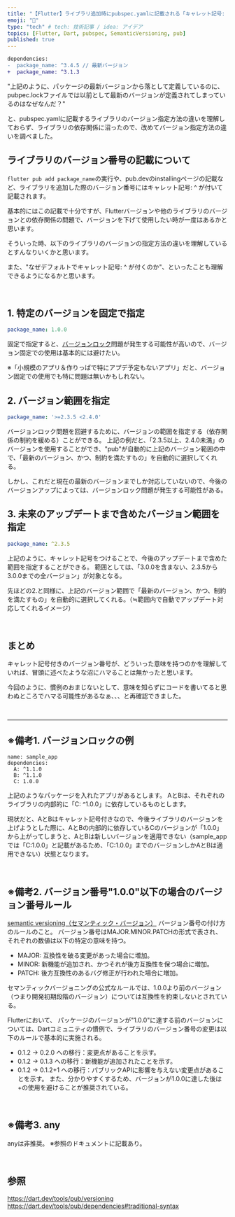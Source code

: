 ```yaml
---
title: "【Flutter】ライブラリ追加時にpubspec.yamlに記載される「キャレット記号: ^」 の意味を知ろう"
emoji: "🎩"
type: "tech" # tech: 技術記事 / idea: アイデア
topics: [Flutter, Dart, pubspec, SemanticVersioning, pub]
published: true
---
```


```diff yaml: pubspec.yaml
dependencies:
-  package_name: ^3.4.5 // 最新バージョン
+  package_name: ^3.1.3
```
"上記のように、パッケージの最新バージョンから落として定義しているのに、pubpec.lockファイルでは以前として最新のバージョンが定義されてしまっているのはなぜなんだ？"

と、pubspec.yamlに記載するライブラリのバージョン指定方法の違いを理解しておらず、ライブラリの依存関係に沼ったので、改めてバージョン指定方法の違いを調べました。

## ライブラリのバージョン番号の記載について
`flutter pub add package_name`の実行や、pub.devのinstallingページの記載など、ライブラリを追加した際のバージョン番号にはキャレット記号: ^ が付いて記載されます。

基本的にはこの記載で十分ですが、Flutterバージョンや他のライブラリのバージョンとの依存関係の問題で、バージョンを下げて使用したい時が一度はあるかと思います。

そういった時、以下のライブラリのバージョンの指定方法の違いを理解しているとすんなりいくかと思います。

また、"なぜデフォルトでキャレット記号: ^ が付くのか"、といったことも理解できるようになるかと思います。

&nbsp;

## 1. 特定のバージョンを固定で指定
```yaml
package_name: 1.0.0
```
固定で指定すると、[バージョンロック](#バージョンロックの例)問題が発生する可能性が高いので、バージョン固定での使用は基本的には避けたい。

※「小規模のアプリ＆作りっぱで特にアプデ予定もないアプリ」だと、バージョン固定での使用でも特に問題は無いかもしれない。


## 2. バージョン範囲を指定
```yaml
package_name: '>=2.3.5 <2.4.0'
```
バージョンロック問題を回避するために、バージョンの範囲を指定する（依存関係の制約を緩める）ことができる。
上記の例だと、「2.3.5以上、2.4.0未満」のバージョンを使用することができ、"pub"が自動的に上記のバージョン範囲の中で、「最新のバージョン、かつ、制約を満たすもの」を自動的に選択してくれる。

しかし、これだと現在の最新のバージョンまでしか対応していないので、今後のバージョンアップによっては、バージョンロック問題が発生する可能性がある。

## 3. 未来のアップデートまで含めたバージョン範囲を指定
```yaml
package_name: ^2.3.5
```
上記のように、キャレット記号をつけることで、今後のアップデートまで含めた範囲を指定することができる。
範囲としては、「3.0.0を含まない、2.3.5から3.0.0までの全バージョン」が対象となる。

先ほどの2.と同様に、上記のバージョン範囲で「最新のバージョン、かつ、制約を満たすもの」を自動的に選択してくれる。（≒範囲内で自動でアップデート対応してくれるイメージ）

&nbsp;

## まとめ
キャレット記号付きのバージョン番号が、どういった意味を持つのかを理解していれば、冒頭に述べたような沼にハマることは無かったと思います。

今回のように、慣例のおまじないとして、意味を知らずにコードを書いてると思わぬところでハマる可能性があるなぁ、、、と再確認できました。

&nbsp;

----------------------

## ※備考1. バージョンロックの例
```yaml: pubspec.yaml
name: sample_app
dependencies:
  A: ^1.1.0
  B: ^1.1.0
  C: 1.0.0
```

上記のようなパッケージを入れたアプリがあるとします。
AとBは、それぞれのライブラリの内部的に「C: ^1.0.0」に依存しているものとします。

現状だと、AとBはキャレット記号付きなので、今後ライブラリのバージョンを上げようとした際に、AとBの内部的に依存しているCのバージョンが「1.0.0」から上がってしまうと、AとBは新しいバージョンを適用できない（sample_appでは「C:1.0.0」と記載があるため、「C:1.0.0」までのバージョンしかAとBは適用できない）状態となります。

&nbsp;

## ※備考2. バージョン番号"1.0.0"以下の場合のバージョン番号ルール
[semantic versioning（セマンティック・バージョン）](https://semver.org/spec/v2.0.0-rc.1.html#semantic-versioning-200-rc1)
バージョン番号の付け方のルールのこと。
バージョン番号はMAJOR.MINOR.PATCHの形式で表され、それぞれの数値は以下の特定の意味を持つ。

- MAJOR: 互換性を破る変更があった場合に増加。
- MINOR: 新機能が追加され、かつそれが後方互換性を保つ場合に増加。
- PATCH: 後方互換性のあるバグ修正が行われた場合に増加。

セマンティックバージョニングの公式なルールでは、1.0.0より前のバージョン（つまり開発初期段階のバージョン）については互換性を約束しないとされている。

Flutterにおいて、
パッケージのバージョンが"1.0.0"に達する前のバージョンについては、Dartコミュニティの慣例で、ライブラリのバージョン番号の変更は以下のルールで基本的に実施される。

- 0.1.2 → 0.2.0 への移行：変更点があることを示す。
- 0.1.2 → 0.1.3 への移行：新機能が追加されたことを示す。
- 0.1.2 → 0.1.2+1 への移行：パブリックAPIに影響を与えない変更点があることを示す。
また、分かりやすくするため、バージョンが1.0.0に達した後は+の使用を避けることが推奨されている。

&nbsp;

## ※備考3. any
anyは非推奨。
※参照のドキュメントに記載あり。

&nbsp;

## 参照
https://dart.dev/tools/pub/versioning
https://dart.dev/tools/pub/dependencies#traditional-syntax
